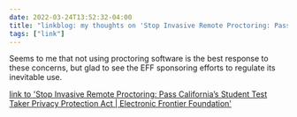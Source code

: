 ```yaml
---
date: 2022-03-24T13:52:32-04:00
title: "linkblog: my thoughts on 'Stop Invasive Remote Proctoring: Pass California’s Student Test Taker Privacy Protection Act | Electronic Frontier Foundation'"
tags: ["link"]
---
```

Seems to me that not using proctoring software is the best response to these concerns, but glad to see the EFF sponsoring efforts to regulate its inevitable use.
 
[link to 'Stop Invasive Remote Proctoring: Pass California’s Student Test Taker Privacy Protection Act | Electronic Frontier Foundation'](https://www.eff.org/deeplinks/2022/03/stop-invasive-remote-proctoring-pass-californias-student-test-taker-privacy)
